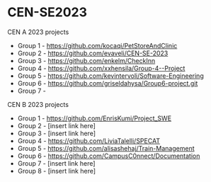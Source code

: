 # CEN-SE2023

CEN A 2023 projects 

* Group 1 - https://github.com/kocaqi/PetStoreAndClinic
* Group 2 - https://github.com/evaveli/CEN-SE-2023
* Group 3 - https://github.com/enkelm/CheckInn
* Group 4 - https://github.com/xxhensila/Group-4--Project
* Group 5 - https://github.com/kevintervoli/Software-Engineering
* Group 6 - https://github.com/griseldahysa/Group6-project.git
* Group 7 - 

CEN B 2023 projects 

* Group 1 - https://github.com/EnrisKumi/Project_SWE
* Group 2 - [insert link here]
* Group 3 - [insert link here]
* Group 4 - https://github.com/LiviaTalelli/SPECAT
* Group 5 - https://github.com/alisashehaj/Train-Management
* Group 6 - https://github.com/CampusC0nnect/Documentation
* Group 7 - [insert link here]
* Group 8 - [insert link here]
